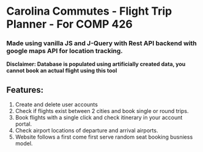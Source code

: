 # Carolina Commutes - Flight Trip Planner - For COMP 426

### Made using vanilla JS and J-Query with Rest API backend with google maps API for location tracking. 

**Disclaimer: Database is populated using artificially created data, you cannot book an actual flight using this tool** 





## Features:
1. Create and delete user accounts
1. Check if flights exist between 2 cities and book single or round trips. 
1. Book flights with a single click and check itinerary in your account portal. 
1. Check airport locations of departure and arrival airports.
1. Website follows a first come first serve random seat booking busniess model. 
